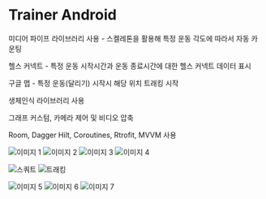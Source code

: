 # Trainer Android

미디어 파이프 라이브러리 사용 - 스켈레톤을 활용해 특정 운동 각도에 따라서 자동 카운팅 

헬스 커넥트 - 특정 운동 시작시간과 운동 종료시간에 대한 헬스 커넥트 데이터 표시

구글 맵 - 특정 운동(달리기) 시작시 해당 위치 트래킹 시작

생체인식 라이브러리 사용

그래프 커스텀, 카메라 제어 및 비디오 압축

Room, Dagger Hilt, Coroutines, Rtrofit, MVVM 사용



<p align="left">
  <img src="https://github.com/user-attachments/assets/55fc3106-e577-40b2-afc7-98e61c896feb" alt="이미지 1" style="width: auto; height: auto;">
  <img src="https://github.com/user-attachments/assets/cf347f5b-fe0d-4f1d-b495-3ea3008f4b40" alt="이미지 2" style="width: auto; height: auto;">
  <img src="https://github.com/user-attachments/assets/b1317f64-f7e1-4b25-997b-b99dfde52609" alt="이미지 3" style="width: auto; height: auto;">
  <img src="https://github.com/user-attachments/assets/059ede2a-a42e-4976-b341-1c19d1eb71b5" alt="이미지 4" style="width: auto; height: auto;">
</p>

<p align="left">
  <img src="https://github.com/user-attachments/assets/14d970a6-4577-46cb-9794-2b24781b53bd" alt="스쿼트" style="width: auto; height: auto;">
  <img src="https://github.com/user-attachments/assets/e1ff9cc4-eb4b-4384-b4a8-d4b2175ca808" alt="트래킹" style="width: auto; height: auto;">
</p>

<p align="left">
  <img src="https://github.com/user-attachments/assets/5006c3ad-9e93-4d40-9459-254dfd6b0931" alt="이미지 5" style="width: auto; height: auto;">
  <img src="https://github.com/user-attachments/assets/da6b2e14-79f5-4ebe-bdcf-774b376c3bad" alt="이미지 6" style="width: auto; height: auto;">
  <img src="https://github.com/user-attachments/assets/fa01871f-4138-4ace-9dea-f998358fb3b8" alt="이미지 7" style="width: auto; height: auto;">
</p>
